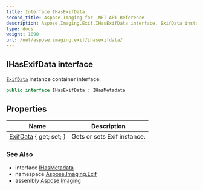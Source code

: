 ```yaml
---
title: Interface IHasExifData
second_title: Aspose.Imaging for .NET API Reference
description: Aspose.Imaging.Exif.IHasExifData interface. ExifData instance container interface
type: docs
weight: 1090
url: /net/aspose.imaging.exif/ihasexifdata/
---
```

## IHasExifData interface

[`ExifData`](../exifdata/) instance container interface.

```csharp
public interface IHasExifData : IHasMetadata
```

## Properties

| Name | Description |
| --- | --- |
| [ExifData](../../aspose.imaging.exif/ihasexifdata/exifdata/) { get; set; } | Gets or sets Exif instance. |

### See Also

* interface [IHasMetadata](../../aspose.imaging/ihasmetadata/)
* namespace [Aspose.Imaging.Exif](../../aspose.imaging.exif/)
* assembly [Aspose.Imaging](../../)


